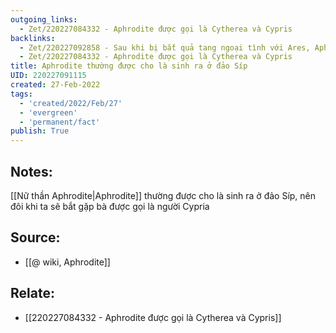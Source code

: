 ```yaml
---
outgoing_links:
  - Zet/220227084332 - Aphrodite được gọi là Cytherea và Cypris
backlinks:
  - Zet/220227092858 - Sau khi bị bắt quả tang ngoại tình với Ares, Aphrodite nhục nhã bỏ về đảo Síp
  - Zet/220227084332 - Aphrodite được gọi là Cytherea và Cypris
title: Aphrodite thường được cho là sinh ra ở đảo Síp
UID: 220227091115
created: 27-Feb-2022
tags:
  - 'created/2022/Feb/27'
  - 'evergreen'
  - 'permanent/fact'
publish: True
---
```

## Notes:
[[Nữ thần Aphrodite|Aphrodite]] thường được cho là sinh ra ở đảo Síp, nên đôi khi ta sẽ bắt gặp bà được gọi là người Cypria

## Source:
- [[@ wiki, Aphrodite]]

## Relate:
- [[220227084332 - Aphrodite được gọi là Cytherea và Cypris]]
